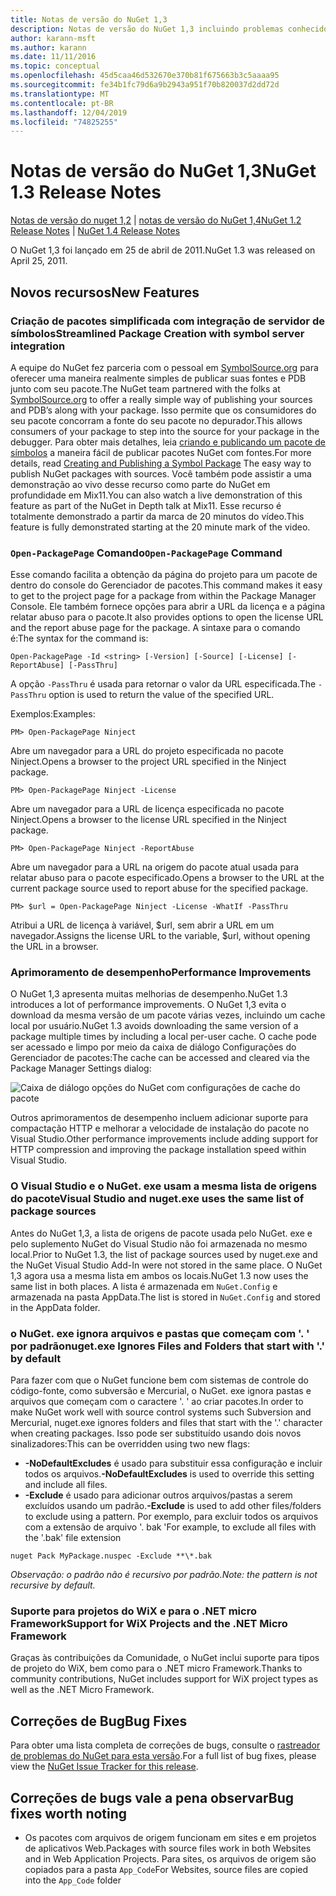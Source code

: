 ```yaml
---
title: Notas de versão do NuGet 1,3
description: Notas de versão do NuGet 1,3 incluindo problemas conhecidos, correções de bugs, recursos adicionados e DCRs.
author: karann-msft
ms.author: karann
ms.date: 11/11/2016
ms.topic: conceptual
ms.openlocfilehash: 45d5caa46d532670e370b81f675663b3c5aaaa95
ms.sourcegitcommit: fe34b1fc79d6a9b2943a951f70b820037d2dd72d
ms.translationtype: MT
ms.contentlocale: pt-BR
ms.lasthandoff: 12/04/2019
ms.locfileid: "74825255"
---
```

# <a name="nuget-13-release-notes"></a><span data-ttu-id="54114-103">Notas de versão do NuGet 1,3</span><span class="sxs-lookup"><span data-stu-id="54114-103">NuGet 1.3 Release Notes</span></span>

<span data-ttu-id="54114-104">[Notas de versão do nuget 1,2](../release-notes/nuget-1.2.md) | [notas de versão do NuGet 1,4](../release-notes/nuget-1.4.md)</span><span class="sxs-lookup"><span data-stu-id="54114-104">[NuGet 1.2 Release Notes](../release-notes/nuget-1.2.md) | [NuGet 1.4 Release Notes](../release-notes/nuget-1.4.md)</span></span>

<span data-ttu-id="54114-105">O NuGet 1,3 foi lançado em 25 de abril de 2011.</span><span class="sxs-lookup"><span data-stu-id="54114-105">NuGet 1.3 was released on April 25, 2011.</span></span>

## <a name="new-features"></a><span data-ttu-id="54114-106">Novos recursos</span><span class="sxs-lookup"><span data-stu-id="54114-106">New Features</span></span>

### <a name="streamlined-package-creation-with-symbol-server-integration"></a><span data-ttu-id="54114-107">Criação de pacotes simplificada com integração de servidor de símbolos</span><span class="sxs-lookup"><span data-stu-id="54114-107">Streamlined Package Creation with symbol server integration</span></span>

<span data-ttu-id="54114-108">A equipe do NuGet fez parceria com o pessoal em [SymbolSource.org](http://www.symbolsource.org/) para oferecer uma maneira realmente simples de publicar suas fontes e PDB junto com seu pacote.</span><span class="sxs-lookup"><span data-stu-id="54114-108">The NuGet team partnered with the folks at [SymbolSource.org](http://www.symbolsource.org/) to offer a really simple way of publishing your sources and PDB’s along with your package.</span></span> <span data-ttu-id="54114-109">Isso permite que os consumidores do seu pacote concorram a fonte do seu pacote no depurador.</span><span class="sxs-lookup"><span data-stu-id="54114-109">This allows consumers of your package to step into the source for your package in the debugger.</span></span> <span data-ttu-id="54114-110">Para obter mais detalhes, leia [criando e publicando um pacote de símbolos](../create-packages/symbol-packages.md) a maneira fácil de publicar pacotes NuGet com fontes.</span><span class="sxs-lookup"><span data-stu-id="54114-110">For more details, read [Creating and Publishing a Symbol Package](../create-packages/symbol-packages.md) The easy way to publish NuGet packages with sources.</span></span> <span data-ttu-id="54114-111">Você também pode assistir a uma demonstração ao vivo desse recurso como parte do NuGet em profundidade em Mix11.</span><span class="sxs-lookup"><span data-stu-id="54114-111">You can also watch a live demonstration of this feature as part of the NuGet in Depth talk at Mix11.</span></span> <span data-ttu-id="54114-112">Esse recurso é totalmente demonstrado a partir da marca de 20 minutos do vídeo.</span><span class="sxs-lookup"><span data-stu-id="54114-112">This feature is fully demonstrated starting at the 20 minute mark of the video.</span></span>

### <a name="open-packagepage-command"></a><span data-ttu-id="54114-113">`Open-PackagePage` Comando</span><span class="sxs-lookup"><span data-stu-id="54114-113">`Open-PackagePage` Command</span></span>

<span data-ttu-id="54114-114">Esse comando facilita a obtenção da página do projeto para um pacote de dentro do console do Gerenciador de pacotes.</span><span class="sxs-lookup"><span data-stu-id="54114-114">This command makes it easy to get to the project page for a package from within the Package Manager Console.</span></span> <span data-ttu-id="54114-115">Ele também fornece opções para abrir a URL da licença e a página relatar abuso para o pacote.</span><span class="sxs-lookup"><span data-stu-id="54114-115">It also provides options to open the license URL and the report abuse page for the package.</span></span>
<span data-ttu-id="54114-116">A sintaxe para o comando é:</span><span class="sxs-lookup"><span data-stu-id="54114-116">The syntax for the command is:</span></span>

    Open-PackagePage -Id <string> [-Version] [-Source] [-License] [-ReportAbuse] [-PassThru]

<span data-ttu-id="54114-117">A opção `-PassThru` é usada para retornar o valor da URL especificada.</span><span class="sxs-lookup"><span data-stu-id="54114-117">The `-PassThru` option is used to return the value of the specified URL.</span></span>

<span data-ttu-id="54114-118">Exemplos:</span><span class="sxs-lookup"><span data-stu-id="54114-118">Examples:</span></span>

    PM> Open-PackagePage Ninject

<span data-ttu-id="54114-119">Abre um navegador para a URL do projeto especificada no pacote Ninject.</span><span class="sxs-lookup"><span data-stu-id="54114-119">Opens a browser to the project URL specified in the Ninject package.</span></span>

    PM> Open-PackagePage Ninject -License

<span data-ttu-id="54114-120">Abre um navegador para a URL de licença especificada no pacote Ninject.</span><span class="sxs-lookup"><span data-stu-id="54114-120">Opens a browser to the license URL specified in the Ninject package.</span></span>

    PM> Open-PackagePage Ninject -ReportAbuse

<span data-ttu-id="54114-121">Abre um navegador para a URL na origem do pacote atual usada para relatar abuso para o pacote especificado.</span><span class="sxs-lookup"><span data-stu-id="54114-121">Opens a browser to the URL at the current package source used to report abuse for the specified package.</span></span>

    PM> $url = Open-PackagePage Ninject -License -WhatIf -PassThru

<span data-ttu-id="54114-122">Atribui a URL de licença à variável, $url, sem abrir a URL em um navegador.</span><span class="sxs-lookup"><span data-stu-id="54114-122">Assigns the license URL to the variable, $url, without opening the URL in a browser.</span></span>

### <a name="performance-improvements"></a><span data-ttu-id="54114-123">Aprimoramento de desempenho</span><span class="sxs-lookup"><span data-stu-id="54114-123">Performance Improvements</span></span>

<span data-ttu-id="54114-124">O NuGet 1,3 apresenta muitas melhorias de desempenho.</span><span class="sxs-lookup"><span data-stu-id="54114-124">NuGet 1.3 introduces a lot of performance improvements.</span></span> <span data-ttu-id="54114-125">O NuGet 1,3 evita o download da mesma versão de um pacote várias vezes, incluindo um cache local por usuário.</span><span class="sxs-lookup"><span data-stu-id="54114-125">NuGet 1.3 avoids downloading the same version of a package multiple times by including a local per-user cache.</span></span> <span data-ttu-id="54114-126">O cache pode ser acessado e limpo por meio da caixa de diálogo Configurações do Gerenciador de pacotes:</span><span class="sxs-lookup"><span data-stu-id="54114-126">The cache can be accessed and cleared via the Package Manager Settings dialog:</span></span>

![Caixa de diálogo opções do NuGet com configurações de cache do pacote](./media/nuget-options.png)

<span data-ttu-id="54114-128">Outros aprimoramentos de desempenho incluem adicionar suporte para compactação HTTP e melhorar a velocidade de instalação do pacote no Visual Studio.</span><span class="sxs-lookup"><span data-stu-id="54114-128">Other performance improvements include adding support for HTTP compression and improving the package installation speed within Visual Studio.</span></span>

### <a name="visual-studio-and-nugetexe-uses-the-same-list-of-package-sources"></a><span data-ttu-id="54114-129">O Visual Studio e o NuGet. exe usam a mesma lista de origens do pacote</span><span class="sxs-lookup"><span data-stu-id="54114-129">Visual Studio and nuget.exe uses the same list of package sources</span></span>

<span data-ttu-id="54114-130">Antes do NuGet 1,3, a lista de origens de pacote usada pelo NuGet. exe e pelo suplemento NuGet do Visual Studio não foi armazenada no mesmo local.</span><span class="sxs-lookup"><span data-stu-id="54114-130">Prior to NuGet 1.3, the list of package sources used by nuget.exe and the NuGet Visual Studio Add-In were not stored in the same place.</span></span> <span data-ttu-id="54114-131">O NuGet 1,3 agora usa a mesma lista em ambos os locais.</span><span class="sxs-lookup"><span data-stu-id="54114-131">NuGet 1.3 now uses the same list in both places.</span></span> <span data-ttu-id="54114-132">A lista é armazenada em `NuGet.Config` e armazenada na pasta AppData.</span><span class="sxs-lookup"><span data-stu-id="54114-132">The list is stored in `NuGet.Config` and stored in the AppData folder.</span></span>

### <a name="nugetexe-ignores-files-and-folders-that-start-with--by-default"></a><span data-ttu-id="54114-133">o NuGet. exe ignora arquivos e pastas que começam com '. ' por padrão</span><span class="sxs-lookup"><span data-stu-id="54114-133">nuget.exe Ignores Files and Folders that start with '.' by default</span></span>

<span data-ttu-id="54114-134">Para fazer com que o NuGet funcione bem com sistemas de controle do código-fonte, como subversão e Mercurial, o NuGet. exe ignora pastas e arquivos que começam com o caractere '. ' ao criar pacotes.</span><span class="sxs-lookup"><span data-stu-id="54114-134">In order to make NuGet work well with source control systems such Subversion and Mercurial, nuget.exe ignores folders and files that start with the '.' character when creating packages.</span></span> <span data-ttu-id="54114-135">Isso pode ser substituído usando dois novos sinalizadores:</span><span class="sxs-lookup"><span data-stu-id="54114-135">This can be overridden using two new flags:</span></span>

* <span data-ttu-id="54114-136">__-NoDefaultExcludes__ é usado para substituir essa configuração e incluir todos os arquivos.</span><span class="sxs-lookup"><span data-stu-id="54114-136">__-NoDefaultExcludes__ is used to override this setting and include all files.</span></span>
* <span data-ttu-id="54114-137">__-Exclude__ é usado para adicionar outros arquivos/pastas a serem excluídos usando um padrão.</span><span class="sxs-lookup"><span data-stu-id="54114-137">__-Exclude__ is used to add other files/folders to exclude using a pattern.</span></span> <span data-ttu-id="54114-138">Por exemplo, para excluir todos os arquivos com a extensão de arquivo '. bak '</span><span class="sxs-lookup"><span data-stu-id="54114-138">For example, to exclude all files with the '.bak' file extension</span></span>

```cli
nuget Pack MyPackage.nuspec -Exclude **\*.bak
```  

<span data-ttu-id="54114-139">_Observação: o padrão não é recursivo por padrão._</span><span class="sxs-lookup"><span data-stu-id="54114-139">_Note: the pattern is not recursive by default._</span></span>

### <a name="support-for-wix-projects-and-the-net-micro-framework"></a><span data-ttu-id="54114-140">Suporte para projetos do WiX e para o .NET micro Framework</span><span class="sxs-lookup"><span data-stu-id="54114-140">Support for WiX Projects and the .NET Micro Framework</span></span>

<span data-ttu-id="54114-141">Graças às contribuições da Comunidade, o NuGet inclui suporte para tipos de projeto do WiX, bem como para o .NET micro Framework.</span><span class="sxs-lookup"><span data-stu-id="54114-141">Thanks to community contributions, NuGet includes support for WiX project types as well as the .NET Micro Framework.</span></span>

## <a name="bug-fixes"></a><span data-ttu-id="54114-142">Correções de Bug</span><span class="sxs-lookup"><span data-stu-id="54114-142">Bug Fixes</span></span>

<span data-ttu-id="54114-143">Para obter uma lista completa de correções de bugs, consulte o [rastreador de problemas do NuGet para esta versão](http://nuget.codeplex.com/workitem/list/advanced?keyword=&status=All&type=All&priority=All&release=NuGet%201.3&assignedTo=All&component=All&sortField=LastUpdatedDate&sortDirection=Descending&page=0).</span><span class="sxs-lookup"><span data-stu-id="54114-143">For a full list of bug fixes, please view the [NuGet Issue Tracker for this release](http://nuget.codeplex.com/workitem/list/advanced?keyword=&status=All&type=All&priority=All&release=NuGet%201.3&assignedTo=All&component=All&sortField=LastUpdatedDate&sortDirection=Descending&page=0).</span></span>

## <a name="bug-fixes-worth-noting"></a><span data-ttu-id="54114-144">Correções de bugs vale a pena observar</span><span class="sxs-lookup"><span data-stu-id="54114-144">Bug fixes worth noting</span></span>

* <span data-ttu-id="54114-145">Os pacotes com arquivos de origem funcionam em sites e em projetos de aplicativos Web.</span><span class="sxs-lookup"><span data-stu-id="54114-145">Packages with source files work in both Websites and in Web Application Projects.</span></span>
<span data-ttu-id="54114-146">Para sites, os arquivos de origem são copiados para a pasta `App_Code`</span><span class="sxs-lookup"><span data-stu-id="54114-146">For Websites, source files are copied into the `App_Code` folder</span></span>
